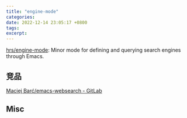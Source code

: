 ```yaml
---
title: "engine-mode"
categories: 
date: 2022-12-14 23:05:17 +0800
tags: 
excerpt: 
---
```



[hrs/engine-mode](https://github.com/hrs/engine-mode): Minor mode for defining and querying search engines through Emacs.



## 竞品

[Maciej Barć/emacs-websearch - GitLab](https://gitlab.com/xgqt/emacs-websearch)



## Misc



